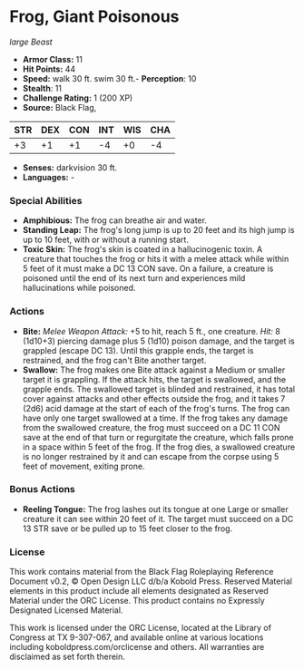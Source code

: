 # Frog, Giant Poisonous

*large* *Beast*

- **Armor Class:** 11
- **Hit Points:** 44 
- **Speed:** walk 30 ft. swim 30 ft.- **Perception**: 10
- **Stealth**: 11
- **Challenge Rating:** 1 (200 XP)
- **Source:** Black Flag,

| STR | DEX | CON | INT | WIS | CHA |
| --- | --- | --- | --- | --- | --- |
| +3 | +1 | +1 | -4 | +0 | -4 |

- **Senses:** darkvision 30 ft.
- **Languages:** -

### Special Abilities

- **Amphibious:** The frog can breathe air and water.
- **Standing Leap:** The frog's long jump is up to 20 feet and its high jump is up to 10 feet, with or without a running start.
- **Toxic Skin:** The frog's skin is coated in a hallucinogenic toxin. A creature that touches the frog or hits it with a melee attack while within 5 feet of it must make a DC 13 CON save. On a failure, a creature is poisoned until the end of its next turn and experiences mild hallucinations while poisoned.

### Actions

- **Bite:** _Melee Weapon Attack:_ +5 to hit, reach 5 ft., one creature. _Hit:_ 8 (1d10+3) piercing damage plus 5 (1d10) poison damage, and the target is grappled (escape DC 13). Until this grapple ends, the target is restrained, and the frog can't Bite another target.
- **Swallow:** The frog makes one Bite attack against a Medium or smaller target it is grappling. If the attack hits, the target is swallowed, and the grapple ends. The swallowed target is blinded and restrained, it has total cover against attacks and other effects outside the frog, and it takes 7 (2d6) acid damage at the start of each of the frog's turns. The frog can have only one target swallowed at a time. If the frog takes any damage from the swallowed creature, the frog must succeed on a DC 11 CON save at the end of that turn or regurgitate the creature, which falls prone in a space within 5 feet of the frog. If the frog dies, a swallowed creature is no longer restrained by it and can escape from the corpse using 5 feet of movement, exiting prone.

### Bonus Actions

- **Reeling Tongue:** The frog lashes out its tongue at one Large or smaller creature it can see within 20 feet of it. The target must succeed on a DC 13 STR save or be pulled up to 15 feet closer to the frog.


### License

This work contains material from the Black Flag Roleplaying Reference Document v0.2, © Open Design LLC d/b/a Kobold Press. Reserved Material elements in this product include all elements designated as Reserved Material under the ORC License. This product contains no Expressly Designated Licensed Material.

This work is licensed under the ORC License, located at the Library of Congress at TX 9-307-067, and available online at various locations including koboldpress.com/orclicense and others. All warranties are disclaimed as set forth therein.
